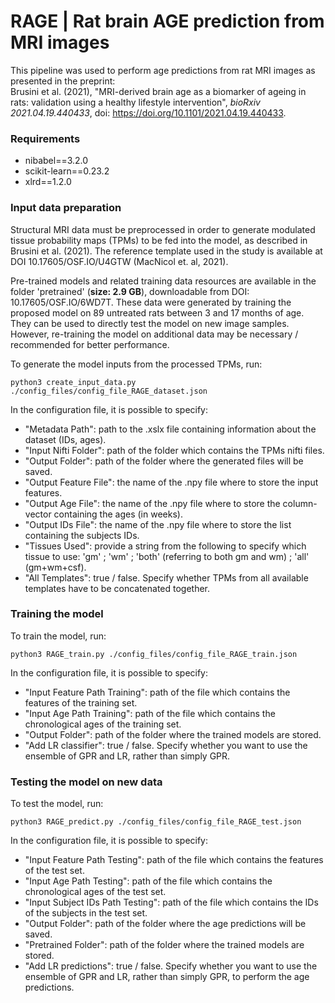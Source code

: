 # RAGE | Rat brain AGE prediction from MRI images

This pipeline was used to perform age predictions from rat MRI images as presented in the preprint:  
Brusini et al. (2021), "MRI-derived brain age as a biomarker of ageing in rats: validation using a healthy lifestyle 
intervention", _bioRxiv 2021.04.19.440433_, doi: https://doi.org/10.1101/2021.04.19.440433.

### Requirements
- nibabel==3.2.0
- scikit-learn==0.23.2
- xlrd==1.2.0

### Input data preparation
Structural MRI data must be preprocessed in order to generate modulated tissue probability maps (TPMs) to be fed into 
the model, as described in Brusini et al. (2021). The reference template used in the study is available at 
DOI 10.17605/OSF.IO/U4GTW (MacNicol et. al, 2021).

Pre-trained models and related training data resources are available in the folder 'pretrained' (**size: 2.9 GB**),
downloadable from DOI: 10.17605/OSF.IO/6WD7T. These data were generated by training the proposed model on 89 untreated 
rats between 3 and 17 months of age. They can be used to directly test the model on new
 image samples. However, re-training the model on additional data may be necessary / recommended for better performance.

To generate the model inputs from the processed TPMs, run:
```
python3 create_input_data.py ./config_files/config_file_RAGE_dataset.json
```
In the configuration file, it is possible to specify:
- "Metadata Path": path to the .xslx file containing information about the dataset (IDs, ages).
- "Input Nifti Folder": path of the folder which contains the TPMs nifti files.
- "Output Folder": path of the folder where the generated files will be saved.
- "Output Feature File": the name of the .npy file where to store the input features.
- "Output Age File": the name of the .npy file where to store the column-vector containing the ages (in weeks).
- "Output IDs File": the name of the .npy file where to store the list containing the subjects IDs.
- "Tissues Used": provide a string from the following to specify which tissue to use: 'gm' ; 'wm' ; 'both' (referring to
 both gm and wm) ; 'all' (gm+wm+csf).
- "All Templates": true / false. Specify  whether TPMs from all available templates have to be concatenated together.

### Training the model
To train the model, run:
```
python3 RAGE_train.py ./config_files/config_file_RAGE_train.json
```
In the configuration file, it is possible to specify:
- "Input Feature Path Training": path of the file which contains the features of the training set.
- "Input Age Path Training": path of the file which contains the chronological ages of the training set.
- "Output Folder": path of the folder where the trained models are stored.
- "Add LR classifier": true / false. Specify whether you want to use the ensemble of GPR and LR, rather than simply GPR.

### Testing the model on new data
To test the model, run:
```
python3 RAGE_predict.py ./config_files/config_file_RAGE_test.json
```
In the configuration file, it is possible to specify:
- "Input Feature Path Testing": path of the file which contains the features of the test set.
- "Input Age Path Testing": path of the file which contains the chronological ages of the test set.
- "Input Subject IDs Path Testing": path of the file which contains the IDs of the subjects in the test set.
- "Output Folder": path of the folder where the age predictions will be saved.
- "Pretrained Folder": path of the folder where the trained models are stored.
- "Add LR predictions": true / false. Specify whether you want to use the ensemble of GPR and LR, rather than simply GPR,
to perform the age predictions.